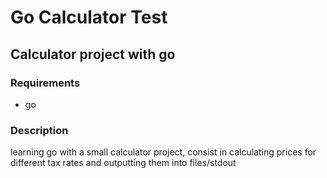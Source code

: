 # Go Calculator Test

## Calculator project with go

### Requirements

- go

### Description

learning go with a small calculator project, consist in calculating prices for different tax rates and outputting them into files/stdout